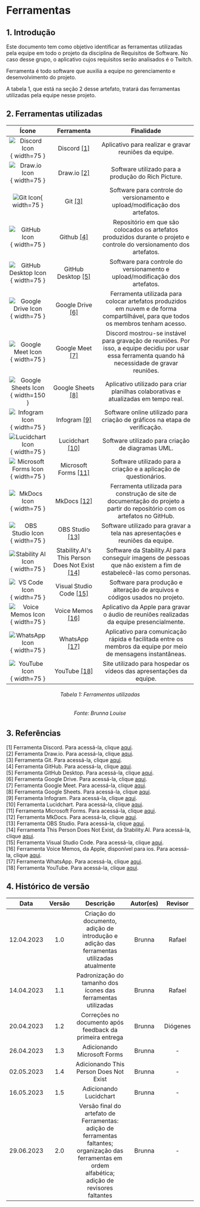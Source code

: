 # Ferramentas

## 1. Introdução
Este documento tem como objetivo identificar as ferramentas utilizadas pela equipe em todo o projeto da disciplina de Requisitos de Software. No caso desse grupo, o aplicativo cujos requisitos serão analisados é o Twitch.

Ferramenta é todo software que auxilia a equipe no gerenciamento e desenvolvimento do projeto.

A tabela 1, que está na seção 2 desse artefato, tratará das ferramentas utilizadas pela equipe nesse projeto.

## 2. Ferramentas utilizadas

| Ícone | Ferramenta | Finalidade |
| :-----: | :----: | :-----------: |
|![Discord Icon](./imagens/discord_icon.png){ width=75 } |  Discord [[1]](./ferramentas.md#3-referências)  | Aplicativo para realizar e gravar reuniões da equipe. |
|![Draw.io Icon](./imagens/drawio_icon.png){ width=75 } | Draw.io [[2]](./ferramentas.md#3-referências) | Software utilizado para a produção do Rich Picture. |
|![Git Icon](./imagens/git_icon.png){ width=75 } |  Git [[3]](./ferramentas.md#3-referências)  | Software para controle do versionamento e upload/modificação dos artefatos. |
|![GitHub Icon](./imagens/github_icon.png){ width=75 } | Github [[4]](./ferramentas.md#3-referências)  | Repositório em que são colocados os artefatos produzidos durante o projeto e controle do versionamento dos artefatos.  |
|![GitHub Desktop Icon](./imagens/github_desktop_icon.png){ width=75 } | GitHub Desktop [[5]](./ferramentas.md#3-referências) | Software para controle do versionamento e upload/modificação dos artefatos. |
|![Google Drive Icon](./imagens/google_drive_icon.png){ width=75 } | Google Drive [[6]](./ferramentas.md#3-referências) | Ferramenta utilizada para colocar artefatos produzidos em nuvem e de forma compartilhável, para que todos os membros tenham acesso.  |
|![Google Meet Icon](./imagens/google_meet_icon.png){ width=75 } | Google Meet [[7]](./ferramentas.md#3-referências) | Discord mostrou-se instável para gravação de reuniões. Por isso, a equipe decidiu por usar essa ferramenta quando há necessidade de gravar reuniões. |
|![Google Sheets Icon](./imagens/google_sheets_icon.png){ width=150 }  |  Google Sheets [[8]](./ferramentas.md#3-referências)  | Aplicativo utilizado para criar planilhas colaborativas e atualizadas em tempo real. |
|![Infogram Icon](./imagens/infogram_icon.png){ width=75 } | Infogram [[9]](./ferramentas.md#3-referências)  | Software online utilizado para criação de gráficos na etapa de verificação.  |
|![Lucidchart Icon](./imagens/lucidchart_icon.png){ width=75 } | Lucidchart [[10]](./ferramentas.md#3-referências) | Software utilizado para criação de diagramas UML. |
|![Microsoft Forms Icon](./imagens/microsoft_forms_icon.png){ width=75 } | Microsoft Forms [[11]](./ferramentas.md#3-referências) | Software utilizado para a criação e a aplicação de questionários. |
|![MkDocs Icon](./imagens/mkdocs_icon.png){ width=75 } |  MkDocs [[12]](./ferramentas.md#3-referências) | Ferramenta utilizada para construção de site de documentação do projeto a partir do repositório com os artefatos no GitHub. |
|![OBS Studio Icon](./imagens/obsstudio_icon.png){ width=75 } |  OBS Studio [[13]](./ferramentas.md#3-referências)  | Software utilizado para gravar a tela nas apresentações e reuniões da equipe. |
|![Stability AI Icon](./imagens/stability_ai_icon.png){ width=75 } | Stability.AI's This Person Does Not Exist [[14]](./ferramentas.md#3-referências) | Software da Stability.AI para conseguir imagens de pessoas que não existem a fim de estabelecê-las como personas. |
|![VS Code Icon](./imagens/vscode_icon.png){ width=75 } | Visual Studio Code [[15]](./ferramentas.md#3-referências)  | Software para produção e alteração de arquivos e códigos usados no projeto. |
|![Voice Memos Icon](./imagens/apple_voice_recorder_icon.png){ width=75 } | Voice Memos [[16]](./ferramentas.md#3-referências) | Aplicativo da Apple para gravar o áudio de reuniões realizadas da equipe presencialmente. |
|![WhatsApp Icon](./imagens/whatsapp_icon.png){ width=75 } | WhatsApp [[17]](./ferramentas.md#3-referências) | Aplicativo para comunicação rápida e facilitada entre os membros da equipe por meio de mensagens instantâneas. |
|![YouTube Icon](./imagens/youtube_icon.png){ width=75 } | YouTube [[18]](./ferramentas.md#3-referências) | Site utilizado para hospedar os vídeos das apresentações da equipe. |

<h6 align = "center"> Tabela 1: Ferramentas utilizadas </h6>
<h6 align = "center"> Fonte: Brunna Louise </h6>

## 3. Referências

[1] Ferramenta Discord. Para acessá-la, clique [aqui](https://discord.com). <br/>
[2] Ferramenta Draw.io. Para acessá-la, clique [aqui](https://app.diagrams.net). <br/>
[3] Ferramenta Git. Para acessá-la, clique [aqui](https://git-scm.com). <br/>
[4] Ferramenta GitHub. Para acessá-la, clique [aqui](https://github.com). <br/>
[5] Ferramenta GitHub Desktop. Para acessá-la, clique [aqui](https://desktop.github.com). <br/>
[6] Ferramenta Google Drive. Para acessá-la, clique [aqui](https://www.google.com/intl/pt-br/drive/about.html). <br/>
[7] Ferramenta Google Meet. Para acessá-la, clique [aqui](https://meet.google.com). <br/>
[8] Ferramenta Google Sheets. Para acessá-la, clique [aqui](https://www.google.com/sheets/about/). <br/>
[9] Ferramenta Infogram. Para acessá-la, clique [aqui](https://infogram.com/pt/). <br/>
[10] Ferramenta Lucidchart. Para acessá-la, clique [aqui](https://lucid.app/documents). <br/>
[11] Ferramenta Microsoft Forms. Para acessá-la, clique [aqui](https://www.microsoft.com/pt-br/microsoft-365/online-surveys-polls-quizzes). <br/>
[12] Ferramenta MkDocs. Para acessá-la, clique [aqui](https://www.mkdocs.org). <br/>
[13] Ferramenta OBS Studio. Para acessá-la, clique [aqui](https://obsproject.com/pt-br). <br/>
[14] Ferramenta This Person Does Not Exist, da Stability.AI. Para acessá-la, clique [aqui](https://thispersondoesnotexist.com/). <br/>
[15] Ferramenta Visual Studio Code. Para acessá-la, clique [aqui](https://code.visualstudio.com). <br/>
[16] Ferramenta Voice Memos, da Apple, disponível para ios. Para acessá-la, clique [aqui](https://apps.apple.com/us/app/voice-memos/id1069512134). <br/>
[17] Ferramenta WhatsApp. Para acessá-la, clique [aqui](https://web.whatsapp.com). <br/>
[18] Ferramenta YouTube. Para acessá-la, clique [aqui](https://www.youtube.com). <br/>

## 4. Histórico de versão
|    Data    | Versão | Descrição                                                                      | Autor(es)  | Revisor  |
| :--------: | :----: | :----------------------------------------------------------------------------: | :--------: | :------: |
| 12.04.2023 | 1.0    | Criação do documento, adição de introdução e adição das ferramentas utilizadas atualmente |   Brunna   |    Rafael     |
| 14.04.2023 | 1.1    | Padronização do tamanho dos ícones das ferramentas utilizadas |   Brunna   |    Rafael     |
| 20.04.2023 | 1.2    | Correções no documento após feedback da primeira entrega |   Brunna   |    Diógenes     |
| 26.04.2023 | 1.3    | Adicionando Microsoft Forms |   Brunna   |    -     |
| 02.05.2023 | 1.4   | Adicionando This Person Does Not Exist |   Brunna   |    -     |
| 16.05.2023 | 1.5   | Adicionando Lucidchart |   Brunna   |    -     |
| 29.06.2023 | 2.0   | Versão final do artefato de Ferramentas: adição de ferramentas faltantes; organização das ferramentas em ordem alfabética; adição de revisores faltantes |   Brunna   |    -     |
